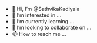 - 👋 Hi, I’m @SathvikaKadiyala
- 👀 I’m interested in ...
- 🌱 I’m currently learning ...
- 💞️ I’m looking to collaborate on ...
- 📫 How to reach me ...

<!---
SathvikaKadiyala/SathvikaKadiyala is a ✨ special ✨ repository because its `README.md` (this file) appears on your GitHub profile.
You can click the Preview link to take a look at your changes.
--->
